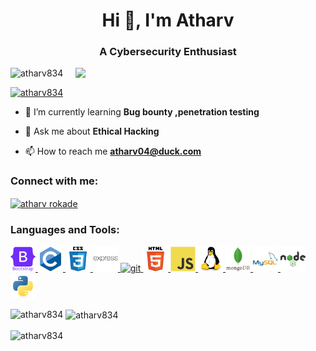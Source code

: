 <h1 align="center">Hi 👋, I'm Atharv</h1>
<h3 align="center">A Cybersecurity Enthusiast</h3>
<img width="400" align="right" src="https://camo.githubusercontent.com/7140046492a51d48bb584fa19cc9ffcd39dbf0166b50f28518878aef74c760b5/68747470733a2f2f65787465726e616c2d636f6e74656e742e6475636b6475636b676f2e636f6d2f69752f3f753d6874747073253341253246253246747365312e6d6d2e62696e672e6e6574253246746825334669642533444f49502e2d78623074525f533449632d374e466d6558576b79774861454b25323670696425334441706926663d31266970743d646136316538363134613265623866616338386338666466333936346437323739653334326236616233333061653362616639356466326339643938623435392669706f3d696d61676573">

<p align="left"> <img src="https://komarev.com/ghpvc/?username=atharv834&label=Profile%20views&color=0e75b6&style=flat" alt="atharv834" /> </p>

<p align="left"> <a href="https://github.com/ryo-ma/github-profile-trophy"><img src="https://github-profile-trophy.vercel.app/?username=atharv834" alt="atharv834" /></a> </p>

- 🌱 I’m currently learning **Bug bounty ,penetration testing**

- 💬 Ask me about **Ethical Hacking**

- 📫 How to reach me **atharv04@duck.com**

<h3 align="left">Connect with me:</h3>
<p align="left">
<a href="https://linkedin.com/in/atharv rokade" target="blank"><img align="center" src="https://raw.githubusercontent.com/rahuldkjain/github-profile-readme-generator/master/src/images/icons/Social/linked-in-alt.svg" alt="atharv rokade" height="30" width="40" /></a>
</p>

<h3 align="left">Languages and Tools:</h3>
<p align="left"> <a href="https://getbootstrap.com" target="_blank" rel="noreferrer"> <img src="https://raw.githubusercontent.com/devicons/devicon/master/icons/bootstrap/bootstrap-plain-wordmark.svg" alt="bootstrap" width="40" height="40"/> </a> <a href="https://www.cprogramming.com/" target="_blank" rel="noreferrer"> <img src="https://raw.githubusercontent.com/devicons/devicon/master/icons/c/c-original.svg" alt="c" width="40" height="40"/> </a> <a href="https://www.w3schools.com/css/" target="_blank" rel="noreferrer"> <img src="https://raw.githubusercontent.com/devicons/devicon/master/icons/css3/css3-original-wordmark.svg" alt="css3" width="40" height="40"/> </a> <a href="https://expressjs.com" target="_blank" rel="noreferrer"> <img src="https://raw.githubusercontent.com/devicons/devicon/master/icons/express/express-original-wordmark.svg" alt="express" width="40" height="40"/> </a> <a href="https://git-scm.com/" target="_blank" rel="noreferrer"> <img src="https://www.vectorlogo.zone/logos/git-scm/git-scm-icon.svg" alt="git" width="40" height="40"/> </a> <a href="https://www.w3.org/html/" target="_blank" rel="noreferrer"> <img src="https://raw.githubusercontent.com/devicons/devicon/master/icons/html5/html5-original-wordmark.svg" alt="html5" width="40" height="40"/> </a> <a href="https://developer.mozilla.org/en-US/docs/Web/JavaScript" target="_blank" rel="noreferrer"> <img src="https://raw.githubusercontent.com/devicons/devicon/master/icons/javascript/javascript-original.svg" alt="javascript" width="40" height="40"/> </a> <a href="https://www.linux.org/" target="_blank" rel="noreferrer"> <img src="https://raw.githubusercontent.com/devicons/devicon/master/icons/linux/linux-original.svg" alt="linux" width="40" height="40"/> </a> <a href="https://www.mongodb.com/" target="_blank" rel="noreferrer"> <img src="https://raw.githubusercontent.com/devicons/devicon/master/icons/mongodb/mongodb-original-wordmark.svg" alt="mongodb" width="40" height="40"/> </a> <a href="https://www.mysql.com/" target="_blank" rel="noreferrer"> <img src="https://raw.githubusercontent.com/devicons/devicon/master/icons/mysql/mysql-original-wordmark.svg" alt="mysql" width="40" height="40"/> </a> <a href="https://nodejs.org" target="_blank" rel="noreferrer"> <img src="https://raw.githubusercontent.com/devicons/devicon/master/icons/nodejs/nodejs-original-wordmark.svg" alt="nodejs" width="40" height="40"/> </a> <a href="https://www.python.org" target="_blank" rel="noreferrer"> <img src="https://raw.githubusercontent.com/devicons/devicon/master/icons/python/python-original.svg" alt="python" width="40" height="40"/> </a> </p>

<p><img align="left" src="https://github-readme-stats.vercel.app/api/top-langs?username=atharv834&show_icons=true&locale=en&layout=compact" alt="atharv834" /></p>

<p>&nbsp;<img align="center" src="https://github-readme-stats.vercel.app/api?username=atharv834&show_icons=true&locale=en" alt="atharv834" /></p>

<p><img align="center" src="https://github-readme-streak-stats.herokuapp.com/?user=atharv834&" alt="atharv834" /></p>
